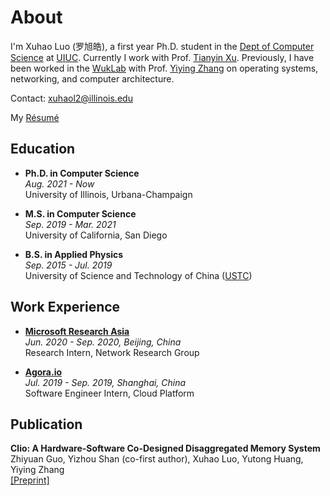 # About

I'm Xuhao Luo (罗旭皓), a first year Ph.D. student in the [Dept of Computer Science](https://cs.illinois.edu) at [UIUC](https://illinois.edu/). Currently I work with Prof. [Tianyin Xu](https://tianyin.github.io). Previously, I have been worked in the [WukLab](http://wuklab.io) with Prof. [Yiying Zhang](https://cseweb.ucsd.edu/~yiying/) on operating systems, networking, and computer architecture. 

Contact: xuhaol2@illinois.edu

<p>
  My
  <a href="/Luo_Xuhao_Resume.pdf">Résumé</a>
</p>


## Education

- **Ph.D. in Computer Science**  
  *Aug. 2021 - Now*  
  University of Illinois, Urbana-Champaign

- **M.S. in Computer Science**  
  *Sep. 2019 - Mar. 2021*    
  University of California, San Diego

- **B.S. in Applied Physics**  
  *Sep. 2015 - Jul. 2019*  
  University of Science and Technology of China ([USTC](https://en.ustc.edu.cn))

## Work Experience

- **[Microsoft Research Asia](https://www.msra.cn)**  
  *Jun. 2020 - Sep. 2020, Beijing, China*  
  Research Intern, Network Research Group

- **[Agora.io](https://agora.io)**  
  *Jul. 2019 - Sep. 2019, Shanghai, China*  
  Software Engineer Intern, Cloud Platform

## Publication

 **Clio: A Hardware-Software Co-Designed Disaggregated Memory System**  
 Zhiyuan Guo, Yizhou Shan (co-first author), Xuhao Luo, Yutong Huang, Yiying Zhang  
 [[Preprint]](https://arxiv.org/pdf/2108.03492.pdf)

